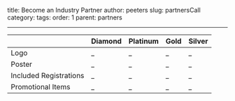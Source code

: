 title: Become an Industry Partner
author: peeters
slug: partnersCall
category:
tags:
order: 1
parent: partners

---------------------------------------------


|                         | Diamond       | Platinum      | Gold          | Silver
|:-------------           |:------------- |:------------- |:------------- |:-------------
| Logo                    | _             | _             | _             | _
| Poster                  | _             | _             | _             | _
| Included Registrations  | _             | _             | _             | _
| Promotional Items       | _             | _             | _             | _
